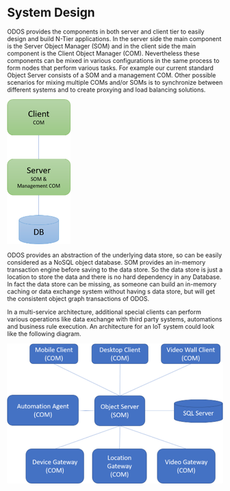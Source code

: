 # System Design

ODOS provides the components in both server and client tier to easily design and build N-Tier applications. In the server side the main component is the Server Object Manager (SOM) and in the client side the main component is the Client Object Manager (COM). Nevertheless these components can be mixed in various configurations in the same process to form nodes that perform various tasks. For example our current standard Object Server consists of a SOM and a management COM. Other possible scenarios for mixing multiple COMs and/or SOMs is to synchronize between different systems and to create proxying and load balancing solutions. 

<img title="" src="../images/ntierapp.png" alt="" width="148" data-align="center">

ODOS provides an abstraction of the underlying data store, so can be easily considered as a NoSQL object database. SOM provides an in-memory transaction engine before saving to the data store. So the data store is just a location to store the data and there is no hard dependency in any Database. In fact the data store can be missing, as someone can build an in-memory caching or data exchange system without having s data store, but will get the consistent object graph transactions of ODOS.  

In a multi-service architecture, additional special clients can perform various operations like data exchange with third party systems, automations and business rule execution. An architecture for an IoT system could look like the following diagram.

![](../images/MultiServiceArch.png)